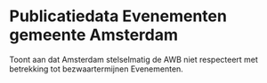 # Publicatiedata Evenementen gemeente Amsterdam
Toont aan dat Amsterdam stelselmatig de AWB niet respecteert met betrekking tot bezwaartermijnen Evenementen.
